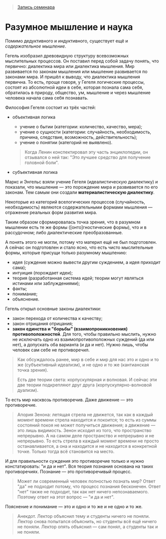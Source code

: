 > [Запись семинара](https://drive.google.com/open?id=0B_ciiYZxHJLSQWtLdjNBMjVPOEU)


# Разумное мышление и наука

Помимо дедуктивного и индуктивного, существует ещё и _содержательное мышление_.

Гегель изобразил древовидную структуру всевозможных мыслительных процессов.
Он поставил перед собой задачу понять, что первично: диалектика мира или диалектика мышления.
Мир развивается по законам мышления или мышление развивается по законами мира.
И пришёл к выводу, что диалектика мышления первична.
То есть, проще говоря, у Гегеля логические процессы, состоят из абсолютной идеи в себе, которая познала сама себя, обратилась в природу, общество, ум, мышление и через мышление человека начала сама себя познавать.

Философия Гегеля состоит из трёх частей:
- объективная логика
  + учение о бытии (категории: количество, качество, мера);
  + учение о сущности (категории: случайность, необходимость, причина, следствие, возможность, действительность);
  + учение о понятии (категорий не выявлено).

  > Когда Ленин конспектировал эту часть энциклопедии, он отзывался о ней так: "Это лучшее средство для получение головной боли".

- субъективная логика

Маркс и Энгельс взяли учение Гегеля (идеалистическую диалектику) и показали, что мышление — это порождение мира и развивается по его законам.
Тем самым они создали __материалистическую диалектику__.

Некоторые из категорий вселогических процессов (случайность, необходимость) являются содержательными формами мышления — отражение реальных форм развития мира.

Таким образом сформировалась точка зрения, что в разумном мышлении есть те же формы ([онто]гностические формы), что и в рассудочном; либо диалектические преобразованные.

А понять этого не могли, потому что материл ещё не был подготовлен.
А сейчас он подготовлен и стало ясно, что есть чисто мыслительные формы, которые присущи только разумному мышлению:
- идея (суждение можно вывести другим суждением, а идея приходит сама);
- интуиция (порождает идеи);
- теория (разработанная система идей; теории могут являться истинами или заблуждениями);
- факты;
- понимание;
- объяснение.

Гегель открыл основные законы диалектики:
- закон перехода от количества к качеству;
- закон отрицания отрицания;
- __закон единства и "борьбы" (взаимопроникновения) противоположностей__. Для того, чтобы правильно мыслить, нужно не исключать одно из взаимопротивоположных суждений (да или нет), а допускать оба варианта (и да и нет). Нужно лишь, чтобы человек сам себе не противоречил.
> Как обсуждалось ранее, мир в себе и мир для нас это и одно и то же (субъективный идеализм), и не одно и то же (кантианская точка зрения).
>
> Есть две теории света: корпускулярная и волновая. И сейчас эти две теории подкрепляют друг друга (корпускулярно-волновой дуализм).

То есть мир насквозь противоречив.
Даже движение — это противоречие.
> Апория Зенона: летящая стрела не движется, так как в каждый момент времени стрела находится и покоится; то есть из суммы состояний покоя не может получиться движения; а движение — это лишь видимость.
> Зенон исходил из того, что пространство непрерывно.
> А на самом деле пространство и непрерывно и не непрерывно.
> То есть стрела в каждый момент времени не просто останавливается, а она и находится и не находится в конкретной точке.
> Только тогда всё становится на место.

И для правильности суждения это противоречие только и нужно констатировать: "и да и нет".
Вся теория познания основана на таких противоречиях.
Познание — это противоречивый процесс.
> Может ли современный человек полностью познать мир?
> Ответ "да" не подходит потому, что процесс познания бесконечен.
> Ответ "нет" также не подходит, так как нет ничего непознаваемого.
> Поэтому ответ на этот вопрос — "и да и нет".

Пояснение и понимание — это и одно и то же и не одно и то же.
> Анекдот.
> Лектор объяснил тему и студенты ничего не поняли.
> Лектор снова попытался объяснить, но студенты всё ещё ничего не поняли.
> Лектор опять объяснил — сам понял, а студенты так и не поняли.